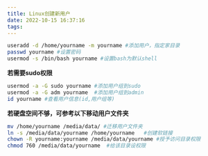 ```yaml
---
title: Linux创建新用户
date: 2022-10-15 16:37:16
tags:
---
```

```bash
useradd -d /home/yourname -m yourname #添加用户，指定家目录
passwd yourname	#设置密码
usermod -s /bin/bash yourname #设置bash为默认shell
```

**若需要sudo权限**
```bash
usermod -a -G sudo yourname	#添加用户组到sudo
usermod -a -G adm yourname	#添加用户组到admin
id yourname	#查看用户信息(id,用户组等)
```

**若硬盘空间不够，可参考以下移动用户文件夹**
```bash
mv /home/yourname /media/data/ #迁移用户文件夹
ln -s /media/data/yourname /home/yourname	#创建软链接
chown -R yourname:yourname /media/data/yourname	#授予访问目录权限
chmod 760 /media/data/yourname	#给该目录设权限
```